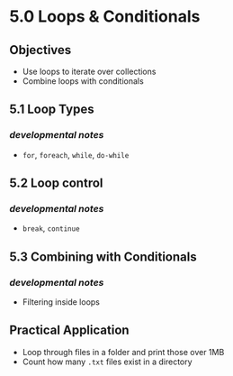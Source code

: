 # 5.0 Loops & Conditionals

## Objectives

- Use loops to iterate over collections
- Combine loops with conditionals

## 5.1 Loop Types

### *developmental notes*

- `for`, `foreach`, `while`, `do-while`

## 5.2 Loop control

### *developmental notes*

- `break`, `continue`

## 5.3 Combining with Conditionals

### *developmental notes*

- Filtering inside loops

## Practical Application

- Loop through files in a folder and print those over 1MB
- Count how many `.txt` files exist in a directory